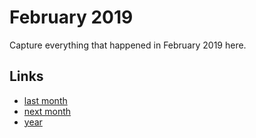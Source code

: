 # February 2019

Capture everything that happened in February 2019 here.

## Links
- [last month](calendar/months/2019-01.md)
- [next month](calendar/months/2019-03.md)
- [year](calendar/years/2019.md)